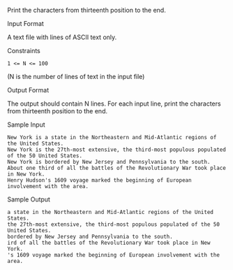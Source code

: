 Print the characters from thirteenth position to the end.

Input Format

A text file with lines of ASCII text only.

Constraints
```
1 <= N <= 100
```

(N is the number of lines of text in the input file)

Output Format

The output should contain N lines. For each input line, print the characters from thirteenth position to the end.

Sample Input

```
New York is a state in the Northeastern and Mid-Atlantic regions of the United States. 
New York is the 27th-most extensive, the third-most populous populated of the 50 United States. 
New York is bordered by New Jersey and Pennsylvania to the south.
About one third of all the battles of the Revolutionary War took place in New York.
Henry Hudson's 1609 voyage marked the beginning of European involvement with the area.
```

Sample Output

```
a state in the Northeastern and Mid-Atlantic regions of the United States. 
the 27th-most extensive, the third-most populous populated of the 50 United States. 
bordered by New Jersey and Pennsylvania to the south.
ird of all the battles of the Revolutionary War took place in New York.
's 1609 voyage marked the beginning of European involvement with the area.
```
